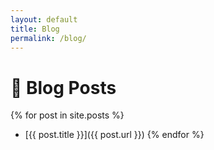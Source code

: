 ```yaml
---
layout: default
title: Blog
permalink: /blog/
---
```


# 📝 Blog Posts

{% for post in site.posts %}
- [{{ post.title }}]({{ post.url }})
{% endfor %}


